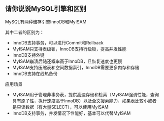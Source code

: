 ## 请你说说MySQL引擎和区别

MySQL有两种储存引擎InnoDB和MyISAM

其中二者的区别为：
- InnoDB支持事务，可以进行Commit和Rollback
- MyISAM只支持表级锁，InnoDB支持行级锁，提高并发性能
- InnoDB支持外键
- MyISAM崩溃后随还概率高于InnoDB，且恢复速度也更慢
- MyISAM支持压缩表和空间数据索引，InnoDB需要更多内存和存储
- InnoDB支持在线热备份

应用场景

- MyISAM用于管理非事务表，提供高速存储和检索（MyISAM强调性能，查询具有原子性，执行速度高于InnoDB）以及全文搜索能力，如果表比较小或者是只读数据（有大量SELECT），可以使用MyISAM
- InnoDB支持事务，并发情况下性能好，基本可以代替MyISAM
